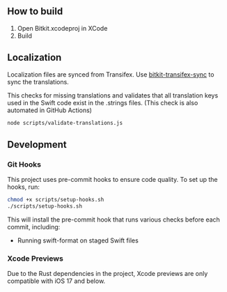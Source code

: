 ## How to build

1. Open Bitkit.xcodeproj in XCode
2. Build

## Localization

Localization files are synced from Transifex. Use [bitkit-transifex-sync](https://github.com/synonymdev/bitkit-transifex-sync) to sync the translations.

This checks for missing translations and validates that all translation keys used in the Swift code exist in the .strings files. (This check is also automated in GitHub Actions)

```bash
node scripts/validate-translations.js
```

## Development

### Git Hooks

This project uses pre-commit hooks to ensure code quality. To set up the hooks, run:

```bash
chmod +x scripts/setup-hooks.sh
./scripts/setup-hooks.sh
```

This will install the pre-commit hook that runs various checks before each commit, including:
- Running swift-format on staged Swift files

### Xcode Previews

Due to the Rust dependencies in the project, Xcode previews are only compatible with iOS 17 and below.
